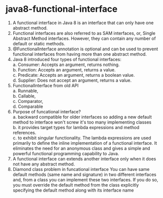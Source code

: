 # java8-functional-interface

1. A functional interface in Java 8 is an interface that can only have one abstract method. 
2. Functional interfaces are also referred to as SAM interfaces, or, Single Abstract Method interfaces. However, they can contain any number of default or static methods.
3. @FunctionalInterface annotation is optional and can be used to prevent functional interfaces from having more than one abstract method.
4. Java 8 introduced four types of functional interfaces:<br />
a. Consumer: Accepts an argument, returns nothing.<br />
b. Function: Accepts an argument, returns a value.<br />
c. Predicate: Accepts an argument, returns a boolean value.<br />
d. Supplier: Does not accept an argument, returns a value.
5. FunctionalInterface from old API<br />
a. Runnable, <br />
b. Callable, <br />
c. Comparator,<br />
d. Comparable<br />
6. Purpose of funcational interface?<br />
a. backward compatible for older interfaces so adding a new default method to interface won't screw it's too many implementing classes<br />
b. it provides target types for lambda expressions and method references.<br />
c. to exhibit singular functionality. The lambda expressions are used primarily to define the inline implementation of a functional interface. It eliminates the need for an anonymous class and gives a simple and powerful functional programming capability to Java.
7. A functional interface can extends another interface only when it does not have any abstract method.
8. Diamond class problem in funcational interface
You can have same default methods (same name and signature) in two different interfaces and, from a class you can implement these two interfaces. If you do so, you must override the default method from the class explicitly specifying the default method along with its interface name
